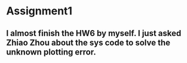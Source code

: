 # Assignment1
## I almost finish the HW6 by myself. I just asked Zhiao Zhou about the sys code to solve the unknown plotting error.
